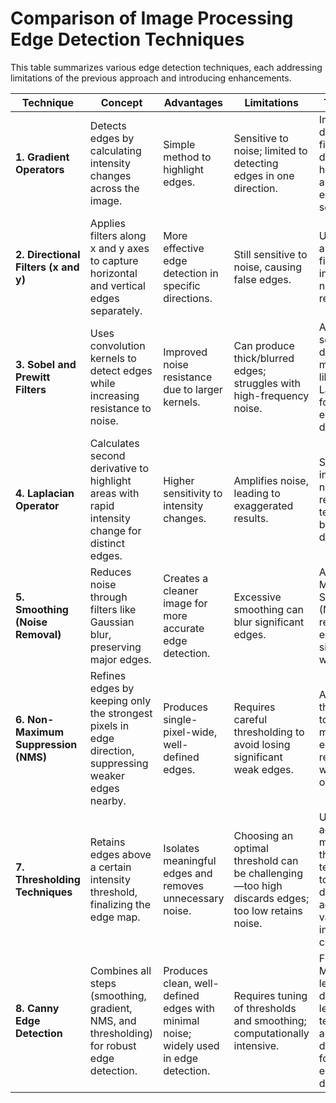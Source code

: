 # Comparison of Image Processing Edge Detection Techniques

This table summarizes various edge detection techniques, each addressing limitations of the previous approach and introducing enhancements.

| **Technique**                         | **Concept**                                                                                              | **Advantages**                                                                 | **Limitations**                                                                    | **Transition**                                                                                       |
|--------------------------------------|----------------------------------------------------------------------------------------------------------|--------------------------------------------------------------------------------|------------------------------------------------------------------------------------|------------------------------------------------------------------------------------------------------|
| **1. Gradient Operators**             | Detects edges by calculating intensity changes across the image.                                         | Simple method to highlight edges.                                              | Sensitive to noise; limited to detecting edges in one direction.                    | Introduce directional filters for detecting horizontal and vertical edges separately.                |
| **2. Directional Filters (x and y)**  | Applies filters along x and y axes to capture horizontal and vertical edges separately.                  | More effective edge detection in specific directions.                          | Still sensitive to noise, causing false edges.                                      | Use Sobel and Prewitt filters to improve noise resistance.                                          |
| **3. Sobel and Prewitt Filters**      | Uses convolution kernels to detect edges while increasing resistance to noise.                           | Improved noise resistance due to larger kernels.                                | Can produce thick/blurred edges; struggles with high-frequency noise.               | Apply second-derivative methods like Laplacian for sharper edge detection.                          |
| **4. Laplacian Operator**             | Calculates second derivative to highlight areas with rapid intensity change for distinct edges.          | Higher sensitivity to intensity changes.                                       | Amplifies noise, leading to exaggerated results.                                    | Smooth the image with noise-removal techniques before edge detection.                               |
| **5. Smoothing (Noise Removal)**      | Reduces noise through filters like Gaussian blur, preserving major edges.                               | Creates a cleaner image for more accurate edge detection.                      | Excessive smoothing can blur significant edges.                                     | Apply Non-Maximum Suppression (NMS) to refine edges to a single pixel width.                         |
| **6. Non-Maximum Suppression (NMS)**  | Refines edges by keeping only the strongest pixels in edge direction, suppressing weaker edges nearby.  | Produces single-pixel-wide, well-defined edges.                                | Requires careful thresholding to avoid losing significant weak edges.               | Apply thresholding to isolate meaningful edges while removing weaker ones.                          |
| **7. Thresholding Techniques**        | Retains edges above a certain intensity threshold, finalizing the edge map.                             | Isolates meaningful edges and removes unnecessary noise.                       | Choosing an optimal threshold can be challenging—too high discards edges; too low retains noise. | Use adaptive or multi-threshold techniques to dynamically adjust for varying image contexts.         |
| **8. Canny Edge Detection**           | Combines all steps (smoothing, gradient, NMS, and thresholding) for robust edge detection.              | Produces clean, well-defined edges with minimal noise; widely used in edge detection. | Requires tuning of thresholds and smoothing; computationally intensive.             | Future: Machine learning and deep learning techniques are being developed for adaptive edge detection. |

